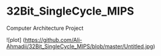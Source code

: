 # 32Bit_SingleCycle_MIPS
Computer Architecture Project

![plot] (https://github.com/Ali-Ahmadii/32Bit_SingleCycle_MIPS/blob/master/Untitled.jpg)
